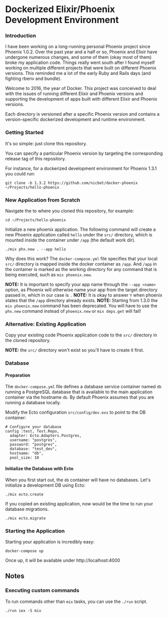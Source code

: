 # Dockerized Elixir/Phoenix Development Environment

### Introduction
I have been working on a long-running personal Phoenix project since Phoenix 1.0.2.
Over the past year and a half or so, Phoenix and Elixir have undergone numerous changes,
and some of them (okay most of them) broke my application code. Things really went south
after I found myself working on multiple different projects that were built on different
Phoenix versions. This reminded me a lot of the early Ruby and Rails days (and fighting
rbenv and bundle).

Welcome to 2016, the year of Docker. This project was conceived to deal with the issues
of running different Elixir and Phoenix versions and supporting the development of apps
built with different Elixir and Phoenix versions.

Each directory is versioned after a specific Phoenix version and contains a version-specific
dockerized development and runtime environment.

### Getting Started
It's so simple: just clone this repository.

You can specify a particular Phoenix version by targeting the corresponding release tag of this repository.

For instance, for a dockerized development environment for Phoenix 1.3.1 you could run:
```
git clone -b 1.3.2 https://github.com/nicbet/docker-phoenix ~/Projects/hello-phoenix
```


### New Application from Scratch
Navigate the to where you cloned this repository, for example:
```
cd ~/Projects/hello-phoenix
```

Initialize a new phoenix application. The following command will create a new Phoenix application called `hello` under the `src/` directory, which is mounted inside the container under `/app` (the default work dir).
```
./mix phx.new . --app hello
```
Why does this work? The `docker-compose.yml` file specifies that your local `src/` directory is mapped inside the docker container as `/app`. And `/app` in the container is marked as the working directory for any command that is being executed, such as `mix phoenix.new`.

**NOTE:** It is important to specify your app name through the `--app <name>` option, as Phoenix will otherwise name your app from the target directory passed in, which in our case is `.`
**NOTE:** It is okay to answer `Y` when phoenix states that the `/app` directory already exists.
**NOTE:** Starting from 1.3.0 the `mix phoenix.new` command has been deprecated. You will have to use the `phx.new` command instead of `phoenix.new` or `mix deps.get` will fail!

### Alternative: Existing Application
Copy your existing code Phoenix application code to the `src/` directory in the cloned repository.

**NOTE:** the `src/` directory won't exist so you'll have to create it first.


### Database

#### Preparation
The `docker-compose.yml` file defines a database service container named `db` running a PostgreSQL database that is available to the main application container via the hostname `db`. By default Phoenix assumes that you are running a database locally.

Modify the Ecto configuration `src/config/dev.exs` to point to the DB container:
```
# Configure your database
config :test, Test.Repo,
  adapter: Ecto.Adapters.Postgres,
  username: "postgres",
  password: "postgres",
  database: "test_dev",
  hostname: "db",
  pool_size: 10
```

#### Initialize the Database with Ecto
When you first start out, the `db` container will have no databases. Let's initialize a development DB using Ecto:
```
./mix ecto.create
```

If you copied an existing application, now would be the time to run your database migrations.
```
./mix ecto.migrate
```


### Starting the Application
Starting your application is incredibly easy:
```
docker-compose up
```
Once up, it will be available under http://localhost:4000


## Notes

### Executing custom commands
To run commands other than `mix` tasks, you can use the `./run` script.
```
./run iex -S mix
```
